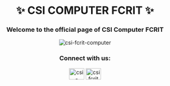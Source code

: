 <h1 align="center">✨ CSI COMPUTER FCRIT ✨</h1>
<h3 align="center">Welcome to the official page of CSI Computer FCRIT</h3>

<p align="center"> <img src="https://komarev.com/ghpvc/?username=csi-fcrit-computer&label=Profile%20views&color=0e75b6&style=flat" alt="csi-fcrit-computer" /> </p>

<h3 align="center">Connect with us:</h3>
<p align="center">
<a href="https://linkedin.com/in/csi-computer-fcrit" target="blank"><img align="center" src="https://raw.githubusercontent.com/rahuldkjain/github-profile-readme-generator/master/src/images/icons/Social/linked-in-alt.svg" alt="csi-computer-fcrit" height="30" width="40" /></a>
<a href="https://instagram.com/csifcrit" target="blank"><img align="center" src="https://raw.githubusercontent.com/rahuldkjain/github-profile-readme-generator/master/src/images/icons/Social/instagram.svg" alt="csifcrit" height="30" width="40" /></a>
</p>
